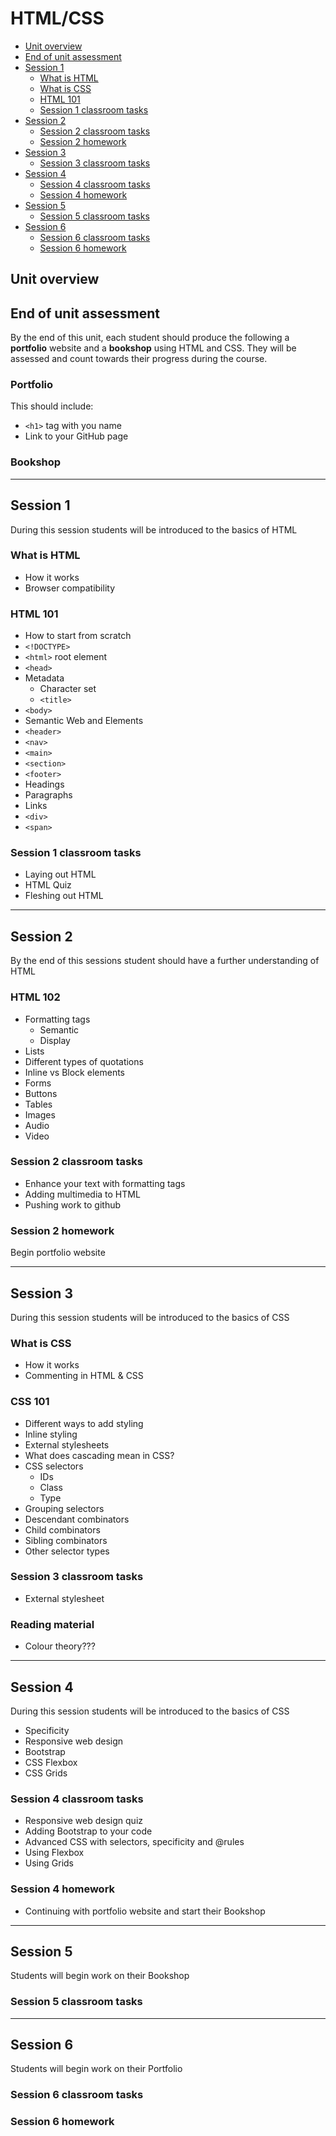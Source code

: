 # HTML/CSS

* [Unit overview](#unit-overview)
* [End of unit assessment](#end-of-unit-assessment)
* [Session 1](#session-1)
  * [What is HTML](#what-is-html)
  * [What is CSS](#what-is-css)
  * [HTML 101](#html-101)
  * [Session 1 classroom tasks](#session-1-classroom-tasks)
* [Session 2](#session-2)
  * [Session 2 classroom tasks](#session-2-classroom-tasks)
  * [Session 2 homework](#session-2-homework)
* [Session 3](#session-3)
  * [Session 3 classroom tasks](#session-3-classroom-tasks)
* [Session 4](#session-4)
  * [Session 4 classroom tasks](#session-4-classroom-tasks)
  * [Session 4 homework](#session-4-homework)
* [Session 5](#session-5)
  * [Session 5 classroom tasks](#session-5-classroom-tasks)
* [Session 6](#session-6)
  * [Session 6 classroom tasks](#session-6-classroom-tasks)
  * [Session 6 homework](#session-6-homework)

## Unit overview

<!--What are the outcomes of this unit-->

## End of unit assessment

By the end of this unit, each student should produce the following a **portfolio** website and a **bookshop** using HTML and CSS. They will be assessed and count towards their progress during the course.

### Portfolio

This should include:
* ``<h1>`` tag with you name
* Link to your GitHub page


### Bookshop

<!-- What should be in the bookshop? -->

---

## Session 1

During this session students will be introduced to the basics of HTML

### What is HTML

* How it works
* Browser compatibility

### HTML 101

* How to start from scratch
* `<!DOCTYPE>`
* `<html>` root element
* `<head>`
* Metadata
  * Character set
  * `<title>`
* `<body>`
* Semantic Web and Elements
* `<header>`
* `<nav>`
* `<main>`
* `<section>`
* `<footer>`
* Headings
* Paragraphs
* Links
* `<div>`
* `<span>`

### Session 1 classroom tasks

* Laying out HTML
* HTML Quiz
* Fleshing out HTML

---

## Session 2

By the end of this sessions student should have a further understanding of HTML

### HTML 102

* Formatting tags
  * Semantic
  * Display
* Lists
* Different types of quotations
* Inline vs Block elements
* Forms
* Buttons
* Tables
* Images
* Audio
* Video

### Session 2 classroom tasks

* Enhance your text with formatting tags
* Adding multimedia to HTML
* Pushing work to github

### Session 2 homework

Begin portfolio website

---

## Session 3

During this session students will be introduced to the basics of CSS

### What is CSS

* How it works
* Commenting in HTML & CSS

### CSS 101

* Different ways to add styling
* Inline styling
* External stylesheets
* What does cascading mean in CSS?
* CSS selectors
  * IDs
  * Class
  * Type
* Grouping selectors
* Descendant combinators
* Child combinators
* Sibling combinators
* Other selector types

### Session 3 classroom tasks

* External stylesheet

### Reading material

 * Colour theory???

---

## Session 4

During this session students will be introduced to the basics of CSS

* Specificity
* Responsive web design
* Bootstrap
* CSS Flexbox
* CSS Grids

### Session 4 classroom tasks

* Responsive web design quiz
* Adding Bootstrap to your code
* Advanced CSS with selectors, specificity and @rules
* Using Flexbox
* Using Grids

### Session 4 homework

* Continuing with portfolio website and start their Bookshop

---

## Session 5

Students will begin work on their Bookshop

### Session 5 classroom tasks

---

## Session 6

Students will begin work on their Portfolio

### Session 6 classroom tasks

### Session 6 homework
